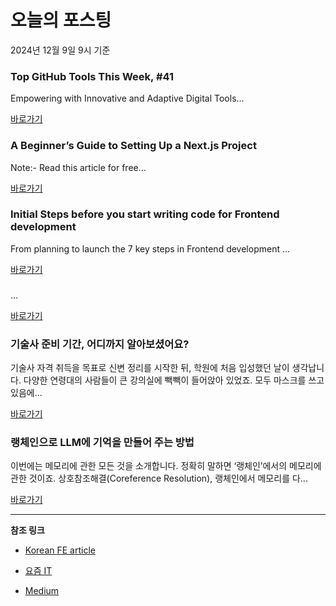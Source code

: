 # 오늘의 포스팅 
2024년 12월 9일 9시 기준 

### Top GitHub Tools This Week, #41 

 Empowering with Innovative and Adaptive Digital Tools... 

 [바로가기](https://medium.com/m/signin?actionUrl=https%3A%2F%2Fmedium.com%2F_%2Fbookmark%2Fp%2Ff419ec2c694c&operation=register&redirect=https%3A%2F%2Fmedium.com%2Fsourcescribes%2Ftop-github-tools-this-week-41-f419ec2c694c&source=---recommended_stories---reactjs---0-84----------------bookmark_preview----d21897fd_9ef6_45d0_a939_ee770a765e67-------) 

### A Beginner’s Guide to Setting Up a Next.js Project 

 Note:- Read this article for free... 

 [바로가기](https://medium.com/m/signin?actionUrl=https%3A%2F%2Fmedium.com%2F_%2Fbookmark%2Fp%2F63bd9b610818&operation=register&redirect=https%3A%2F%2Fmedium.com%2F%40rajanraj8979%2Fa-beginners-guide-to-setting-up-a-next-js-project-63bd9b610818&source=---recommended_stories---nextjs---0-84----------------bookmark_preview----3fd8d47c_9a37_4ca1_b1f8_54bc1bd51afe-------) 

### Initial Steps before you start writing code for Frontend development 

 From planning to launch the 7 key steps in Frontend development ... 

 [바로가기](https://medium.com/m/signin?actionUrl=https%3A%2F%2Fmedium.com%2F_%2Fbookmark%2Fp%2F72cb0ee7e91c&operation=register&redirect=https%3A%2F%2Fmedium.com%2F%40nodeninja%2Finitial-steps-before-you-start-writing-code-for-frontend-development-72cb0ee7e91c&source=---recommended_stories---front_end_development---0-84----------------bookmark_preview----526c7407_d74f_404e_b418_be7a265e4860-------) 

###  

 ... 

 [바로가기](https://medium.comundefined) 

### 기술사 준비 기간, 어디까지 알아보셨어요? 

 기술사 자격 취득을 목표로 신변 정리를 시작한 뒤, 학원에 처음 입성했던 날이 생각납니다. 다양한 연령대의 사람들이 큰 강의실에 빽빽이 들어앉아 있었죠. 모두 마스크를 쓰고 있음에... 

 [바로가기](https://yozm.wishket.com/magazine/detail/2881/) 

### 랭체인으로 LLM에 기억을 만들어 주는 방법 

 이번에는 메모리에 관한 모든 것을 소개합니다. 정확히 말하면 ‘랭체인’에서의 메모리에 관한 것이죠. 상호참조해결(Coreference Resolution), 랭체인에서 메모리를 다... 

 [바로가기](https://yozm.wishket.com/magazine/detail/2879/) 

---

**참조 링크**

- [Korean FE article](https://kofearticle.substack.com) 

- [요즘 IT](https://yozm.wishket.com/magazine) 

- [Medium](https://medium.com) 

